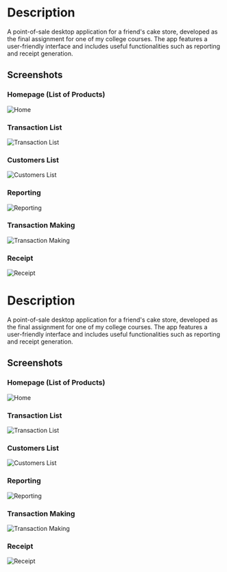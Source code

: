 # Description

A point-of-sale desktop application for a friend's cake store, developed as the final assignment for one of my college courses. The app features a user-friendly interface and includes useful functionalities such as reporting and receipt generation.

## Screenshots

### Homepage (List of Products)
![Home](https://github.com/ihsansfd/proyek-assyifa-cakes-final/blob/main/screenshots/1.png)

### Transaction List
![Transaction List](https://github.com/ihsansfd/proyek-assyifa-cakes-final/blob/main/screenshots/2.png)

### Customers List
![Customers List](https://github.com/ihsansfd/proyek-assyifa-cakes-final/blob/main/screenshots/3.png)

### Reporting
![Reporting](https://github.com/ihsansfd/proyek-assyifa-cakes-final/blob/main/screenshots/4.png)

### Transaction Making
![Transaction Making](https://github.com/ihsansfd/proyek-assyifa-cakes-final/blob/main/screenshots/5.png)

### Receipt
![Receipt](https://github.com/ihsansfd/proyek-assyifa-cakes-final/blob/main/screenshots/6.png)
# Description

A point-of-sale desktop application for a friend's cake store, developed as the final assignment for one of my college courses. The app features a user-friendly interface and includes useful functionalities such as reporting and receipt generation.

## Screenshots

### Homepage (List of Products)
![Home](https://github.com/ihsansfd/proyek-assyifa-cakes-final/blob/main/screenshots/1.png)

### Transaction List
![Transaction List](https://github.com/ihsansfd/proyek-assyifa-cakes-final/blob/main/screenshots/2.png)

### Customers List
![Customers List](https://github.com/ihsansfd/proyek-assyifa-cakes-final/blob/main/screenshots/3.png)

### Reporting
![Reporting](https://github.com/ihsansfd/proyek-assyifa-cakes-final/blob/main/screenshots/4.png)

### Transaction Making
![Transaction Making](https://github.com/ihsansfd/proyek-assyifa-cakes-final/blob/main/screenshots/5.png)

### Receipt
![Receipt](https://github.com/ihsansfd/proyek-assyifa-cakes-final/blob/main/screenshots/6.png)
